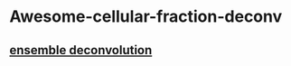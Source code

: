 # Awesome-cellular-fraction-deconv
## [ensemble deconvolution](https://academic.oup.com/bioinformatics/article/38/11/3004/6570586?login=false)
